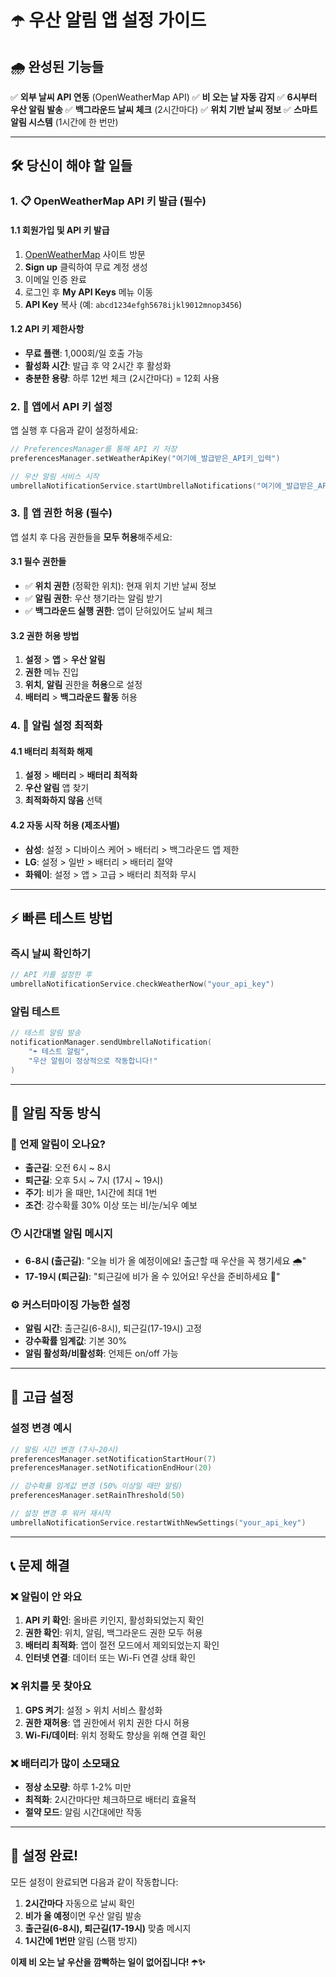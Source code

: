 # ☂️ 우산 알림 앱 설정 가이드

## 🌧️ 완성된 기능들

✅ **외부 날씨 API 연동** (OpenWeatherMap API)
✅ **비 오는 날 자동 감지**
✅ **6시부터 우산 알림 발송**
✅ **백그라운드 날씨 체크** (2시간마다)
✅ **위치 기반 날씨 정보**
✅ **스마트 알림 시스템** (1시간에 한 번만)

---

## 🛠️ 당신이 해야 할 일들

### 1. 📋 OpenWeatherMap API 키 발급 **(필수)**

#### 1.1 회원가입 및 API 키 발급
1. [OpenWeatherMap](https://openweathermap.org/api) 사이트 방문
2. **Sign up** 클릭하여 무료 계정 생성
3. 이메일 인증 완료
4. 로그인 후 **My API Keys** 메뉴 이동
5. **API Key** 복사 (예: `abcd1234efgh5678ijkl9012mnop3456`)

#### 1.2 API 키 제한사항
- **무료 플랜**: 1,000회/일 호출 가능
- **활성화 시간**: 발급 후 약 2시간 후 활성화
- **충분한 용량**: 하루 12번 체크 (2시간마다) = 12회 사용

### 2. 📱 앱에서 API 키 설정

앱 실행 후 다음과 같이 설정하세요:

```kotlin
// PreferencesManager를 통해 API 키 저장
preferencesManager.setWeatherApiKey("여기에_발급받은_API키_입력")

// 우산 알림 서비스 시작
umbrellaNotificationService.startUmbrellaNotifications("여기에_발급받은_API키_입력")
```

### 3. 📲 앱 권한 허용 **(필수)**

앱 설치 후 다음 권한들을 **모두 허용**해주세요:

#### 3.1 필수 권한들
- ✅ **위치 권한** (정확한 위치): 현재 위치 기반 날씨 정보
- ✅ **알림 권한**: 우산 챙기라는 알림 받기
- ✅ **백그라운드 실행 권한**: 앱이 닫혀있어도 날씨 체크

#### 3.2 권한 허용 방법
1. **설정** > **앱** > **우산 알림** 
2. **권한** 메뉴 진입
3. **위치**, **알림** 권한을 **허용**으로 설정
4. **배터리** > **백그라운드 활동** 허용

### 4. 🔔 알림 설정 최적화

#### 4.1 배터리 최적화 해제
1. **설정** > **배터리** > **배터리 최적화**
2. **우산 알림** 앱 찾기
3. **최적화하지 않음** 선택

#### 4.2 자동 시작 허용 (제조사별)
- **삼성**: 설정 > 디바이스 케어 > 배터리 > 백그라운드 앱 제한
- **LG**: 설정 > 일반 > 배터리 > 배터리 절약
- **화웨이**: 설정 > 앱 > 고급 > 배터리 최적화 무시

---

## ⚡ 빠른 테스트 방법

### 즉시 날씨 확인하기
```kotlin
// API 키를 설정한 후
umbrellaNotificationService.checkWeatherNow("your_api_key")
```

### 알림 테스트
```kotlin
// 테스트 알림 발송
notificationManager.sendUmbrellaNotification(
    "☂️ 테스트 알림", 
    "우산 알림이 정상적으로 작동합니다!"
)
```

---

## 🎯 알림 작동 방식

### 📅 언제 알림이 오나요?
- **출근길**: 오전 6시 ~ 8시
- **퇴근길**: 오후 5시 ~ 7시 (17시 ~ 19시)
- **주기**: 비가 올 때만, 1시간에 최대 1번
- **조건**: 강수확률 30% 이상 또는 비/눈/뇌우 예보

### 🕐 시간대별 알림 메시지
- **6-8시 (출근길)**: "오늘 비가 올 예정이에요! 출근할 때 우산을 꼭 챙기세요 🌧️"
- **17-19시 (퇴근길)**: "퇴근길에 비가 올 수 있어요! 우산을 준비하세요 🌂"

### ⚙️ 커스터마이징 가능한 설정
- **알림 시간**: 출근길(6-8시), 퇴근길(17-19시) 고정
- **강수확률 임계값**: 기본 30%
- **알림 활성화/비활성화**: 언제든 on/off 가능

---

## 🔧 고급 설정

### 설정 변경 예시
```kotlin
// 알림 시간 변경 (7시~20시)
preferencesManager.setNotificationStartHour(7)
preferencesManager.setNotificationEndHour(20)

// 강수확률 임계값 변경 (50% 이상일 때만 알림)
preferencesManager.setRainThreshold(50)

// 설정 변경 후 워커 재시작
umbrellaNotificationService.restartWithNewSettings("your_api_key")
```

---

## 📞 문제 해결

### ❌ 알림이 안 와요
1. **API 키 확인**: 올바른 키인지, 활성화되었는지 확인
2. **권한 확인**: 위치, 알림, 백그라운드 권한 모두 허용
3. **배터리 최적화**: 앱이 절전 모드에서 제외되었는지 확인
4. **인터넷 연결**: 데이터 또는 Wi-Fi 연결 상태 확인

### ❌ 위치를 못 찾아요
1. **GPS 켜기**: 설정 > 위치 서비스 활성화
2. **권한 재허용**: 앱 권한에서 위치 권한 다시 허용
3. **Wi-Fi/데이터**: 위치 정확도 향상을 위해 연결 확인

### ❌ 배터리가 많이 소모돼요
- **정상 소모량**: 하루 1-2% 미만
- **최적화**: 2시간마다만 체크하므로 배터리 효율적
- **절약 모드**: 알림 시간대에만 작동

---

## 🎉 설정 완료!

모든 설정이 완료되면 다음과 같이 작동합니다:

1. **2시간마다** 자동으로 날씨 확인
2. **비가 올 예정**이면 우산 알림 발송
3. **출근길(6-8시), 퇴근길(17-19시)** 맞춤 메시지
4. **1시간에 1번만** 알림 (스팸 방지)

**이제 비 오는 날 우산을 깜빡하는 일이 없어집니다! ☂️✨** 